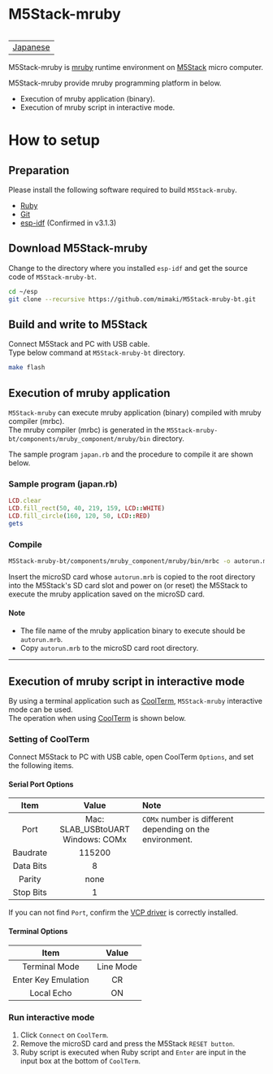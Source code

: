# M5Stack-mruby

<table align="right"><tr><td><a href="README_ja.md">Japanese</a></td></tr></table><br/>

M5Stack-mruby is [mruby](http://mruby.org/) runtime environment on [M5Stack](https://m5stack.com/) micro computer.

M5Stack-mruby provide mruby programming platform in below.

- Execution of mruby application (binary).
- Execution of mruby script in interactive mode.

# How to setup

## Preparation

Please install the following software required to build `M5Stack-mruby`.

- [Ruby](https://www.ruby-lang.org/)
- [Git](https://git-scm.com/)
- [esp-idf](https://github.com/espressif/esp-idf) (Confirmed in v3.1.3)

## Download M5Stack-mruby

Change to the directory where you installed `esp-idf` and get the source code of `M5Stack-mruby-bt`.

```bash
cd ~/esp
git clone --recursive https://github.com/mimaki/M5Stack-mruby-bt.git
```

## Build and write to M5Stack

Connect M5Stack and PC with USB cable.  
Type below command at `M5Stack-mruby-bt` directory.

```bash
make flash
```

## Execution of mruby application

`M5Stack-mruby` can execute mruby application (binary) compiled with mruby compiler (mrbc).  
The mruby compiler (mrbc) is generated in the ``M5Stack-mruby-bt/components/mruby_component/mruby/bin`` directory.

The sample program `japan.rb` and the procedure to compile it are shown below.

### Sample program (japan.rb)

```rb
LCD.clear
LCD.fill_rect(50, 40, 219, 159, LCD::WHITE)
LCD.fill_circle(160, 120, 50, LCD::RED)
gets
```

### Compile

```bash
M5Stack-mruby-bt/components/mruby_component/mruby/bin/mrbc -o autorun.mrb japan.rb
```

Insert the microSD card whose `autorun.mrb` is copied to the root directory into the M5Stack's SD card slot and power on (or reset) the M5Stack to execute the mruby application saved on the microSD card.


#### Note

- The file name of the mruby application binary to execute should be `autorun.mrb`.
- Copy `autorun.mrb` to the microSD card root directory.

---
## Execution of mruby script in interactive mode

By using a terminal application such as [CoolTerm](http://freeware.the-meiers.org/), `M5Stack-mruby` interactive mode can be used.  
The operation when using [CoolTerm](http://freeware.the-meiers.org/) is shown below.

### Setting of CoolTerm

Connect M5Stack to PC with USB cable, open CoolTerm `Options`, and set the following items.

#### Serial Port Options

|Item|Value|Note|
|:-:|:-:|:--|
|Port|Mac: SLAB_USBtoUART<br/>Windows: COMx|`COMx` number is different depending on the environment.|
|Baudrate|115200|　|
|Data Bits|8|　|
|Parity|none|　|
|Stop Bits|1|　|

If you can not find `Port`, confirm the [VCP driver](https://www.silabs.com/products/development-tools/software/usb-to-uart-bridge-vcp-drivers) is correctly installed.

#### Terminal Options

|Item|Value|
|:-:|:-:|
|Terminal Mode|Line Mode|
|Enter Key Emulation|CR|
|Local Echo|ON|

### Run interactive mode

1. Click `Connect` on `CoolTerm`.
2. Remove the microSD card and press the M5Stack `RESET button`.
3. Ruby script is executed when Ruby script and `Enter` are input in the input box at the bottom of `CoolTerm`.
